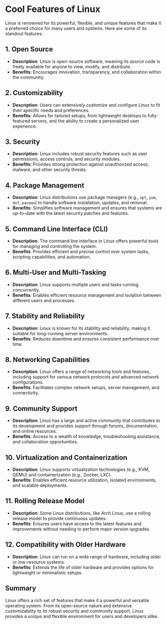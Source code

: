 # Cool Features of Linux

Linux is renowned for its powerful, flexible, and unique features that make it a preferred choice for many users and systems. Here are some of its standout features:

## 1. **Open Source**

- **Description**: Linux is open-source software, meaning its source code is freely available for anyone to view, modify, and distribute.
- **Benefits**: Encourages innovation, transparency, and collaboration within the community.

## 2. **Customizability**

- **Description**: Users can extensively customize and configure Linux to fit their specific needs and preferences.
- **Benefits**: Allows for tailored setups, from lightweight desktops to fully-featured servers, and the ability to create a personalized user experience.

## 3. **Security**

- **Description**: Linux includes robust security features such as user permissions, access controls, and security modules.
- **Benefits**: Provides strong protection against unauthorized access, malware, and other security threats.

## 4. **Package Management**

- **Description**: Linux distributions use package managers (e.g., `apt`, `yum`, `dnf`, `pacman`) to handle software installation, updates, and removal.
- **Benefits**: Simplifies software management and ensures that systems are up-to-date with the latest security patches and features.

## 5. **Command Line Interface (CLI)**

- **Description**: The command line interface in Linux offers powerful tools for managing and controlling the system.
- **Benefits**: Provides efficient and precise control over system tasks, scripting capabilities, and automation.

## 6. **Multi-User and Multi-Tasking**

- **Description**: Linux supports multiple users and tasks running concurrently.
- **Benefits**: Enables efficient resource management and isolation between different users and processes.

## 7. **Stability and Reliability**

- **Description**: Linux is known for its stability and reliability, making it suitable for long-running server environments.
- **Benefits**: Reduces downtime and ensures consistent performance over time.

## 8. **Networking Capabilities**

- **Description**: Linux offers a range of networking tools and features, including support for various network protocols and advanced network configurations.
- **Benefits**: Facilitates complex network setups, server management, and connectivity.

## 9. **Community Support**

- **Description**: Linux has a large and active community that contributes to its development and provides support through forums, documentation, and online resources.
- **Benefits**: Access to a wealth of knowledge, troubleshooting assistance, and collaboration opportunities.

## 10. **Virtualization and Containerization**

- **Description**: Linux supports virtualization technologies (e.g., KVM, QEMU) and containerization (e.g., Docker, LXC).
- **Benefits**: Enables efficient resource utilization, isolated environments, and scalable deployments.

## 11. **Rolling Release Model**

- **Description**: Some Linux distributions, like Arch Linux, use a rolling release model to provide continuous updates.
- **Benefits**: Ensures users have access to the latest features and improvements without needing to perform major version upgrades.

## 12. **Compatibility with Older Hardware**

- **Description**: Linux can run on a wide range of hardware, including older or low-resource systems.
- **Benefits**: Extends the life of older hardware and provides options for lightweight or minimalistic setups.

## Summary

Linux offers a rich set of features that make it a powerful and versatile operating system. From its open-source nature and extensive customizability to its robust security and community support, Linux provides a unique and flexible environment for users and developers alike.
